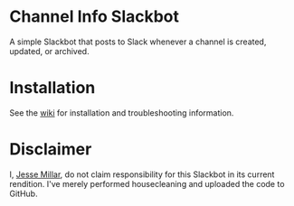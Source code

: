 # Channel Info Slackbot
A simple Slackbot that posts to Slack whenever a channel is created, updated, or archived.

# Installation
See the [wiki](https://github.com/byu-oit-ssengineering/channel-creation-slackbot/wiki) for installation and troubleshooting information.

# Disclaimer
I, [Jesse Millar](https://github.com/jessemillar), do not claim responsibility for this Slackbot in its current rendition. I've merely performed housecleaning and uploaded the code to GitHub.
